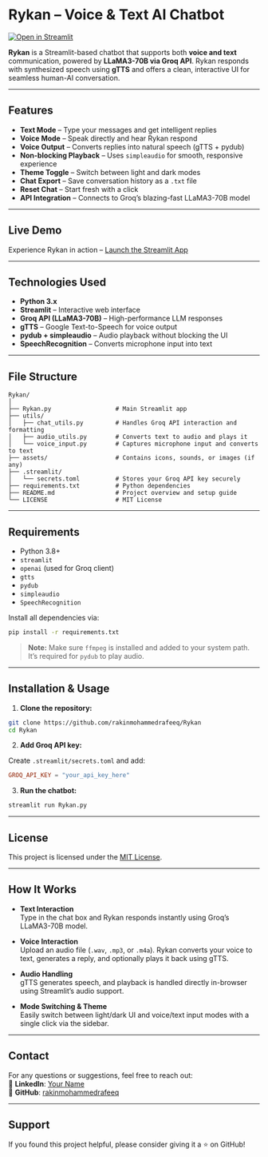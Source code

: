 # Rykan – Voice & Text AI Chatbot

[![Open in Streamlit](https://static.streamlit.io/badges/streamlit_badge_black_white.svg)](https://rakinmohammedrafeeq-rykan.streamlit.app/)

**Rykan** is a Streamlit-based chatbot that supports both **voice and text** communication, powered by **LLaMA3-70B via Groq API**. Rykan responds with synthesized speech using **gTTS** and offers a clean, interactive UI for seamless human-AI conversation.

---

## Features

- **Text Mode** – Type your messages and get intelligent replies
- **Voice Mode** – Speak directly and hear Rykan respond
- **Voice Output** – Converts replies into natural speech (gTTS + pydub)
- **Non-blocking Playback** – Uses `simpleaudio` for smooth, responsive experience
- **Theme Toggle** – Switch between light and dark modes
- **Chat Export** – Save conversation history as a `.txt` file
- **Reset Chat** – Start fresh with a click
- **API Integration** – Connects to Groq’s blazing-fast LLaMA3-70B model

---

## Live Demo

Experience Rykan in action – [Launch the Streamlit App](https://rakinmohammedrafeeq-rykan.streamlit.app)

---

## Technologies Used

- **Python 3.x**
- **Streamlit** – Interactive web interface
- **Groq API (LLaMA3-70B)** – High-performance LLM responses
- **gTTS** – Google Text-to-Speech for voice output
- **pydub + simpleaudio** – Audio playback without blocking the UI
- **SpeechRecognition** – Converts microphone input into text

---

## File Structure

```
Rykan/
│
├── Rykan.py                  # Main Streamlit app
├── utils/
│   ├── chat_utils.py         # Handles Groq API interaction and formatting
│   ├── audio_utils.py        # Converts text to audio and plays it
│   └── voice_input.py        # Captures microphone input and converts to text
├── assets/                   # Contains icons, sounds, or images (if any)
├── .streamlit/
│   └── secrets.toml          # Stores your Groq API key securely
├── requirements.txt          # Python dependencies
├── README.md                 # Project overview and setup guide
└── LICENSE                   # MIT License
```

---

## Requirements

- Python 3.8+
- `streamlit`
- `openai` (used for Groq client)
- `gtts`
- `pydub`
- `simpleaudio`
- `SpeechRecognition`

Install all dependencies via:

```bash
pip install -r requirements.txt
```

> **Note:** Make sure `ffmpeg` is installed and added to your system path. It’s required for `pydub` to play audio.

---

## Installation & Usage

1. **Clone the repository:**

```bash
git clone https://github.com/rakinmohammedrafeeq/Rykan
cd Rykan
```

2. **Add Groq API key:**

Create `.streamlit/secrets.toml` and add:

```toml
GROQ_API_KEY = "your_api_key_here"
```

3. **Run the chatbot:**

```bash
streamlit run Rykan.py
```

---

## License

This project is licensed under the [MIT License](LICENSE).

---

## How It Works

- **Text Interaction**  
  Type in the chat box and Rykan responds instantly using Groq’s LLaMA3-70B model.

- **Voice Interaction**  
  Upload an audio file (`.wav`, `.mp3`, or `.m4a`). Rykan converts your voice to text, generates a reply, and optionally plays it back using gTTS.

- **Audio Handling**  
  gTTS generates speech, and playback is handled directly in-browser using Streamlit’s audio support.

- **Mode Switching & Theme**  
  Easily switch between light/dark UI and voice/text input modes with a single click via the sidebar.

---

## Contact  

For any questions or suggestions, feel free to reach out:  
💼 **LinkedIn**: [Your Name](https://www.linkedin.com/in/your-profile/)  
🔗 **GitHub**: [rakinmohammedrafeeq](https://github.com/rakinmohammedrafeeq)

---

## Support

If you found this project helpful, please consider giving it a ⭐ on GitHub!
